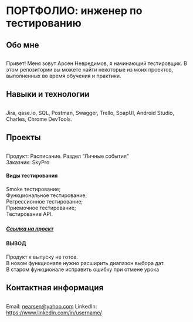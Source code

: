 # <h1>ПОРТФОЛИО: инженер по тестированию</h1>
## <h2>Обо мне<h2>
Привет! Меня зовут Арсен Невредимов, я начинающий тестировщик.
В этом репозитории вы можете найти некоторые из моих проектов, выполненных во время обучения и практики.
## <h2>Навыки и технологии<h2>
Jira, qase.io, SQL, Postman, Swagger, Trello,
SoapUI, Android Studio, Charles, Chrome DevTools.
## <h2>Проекты<h2>
<p>Продукт: Расписание. Раздел “Личные события”<br>
Заказчик: SkyPro</p>

#### <h4>Виды тестирования<h4>
<p>Smoke тестирование;<br>
Функциональное тестирование;<br>
Регрессионное тестирование;<br>
Приемочное тестирование;<br>
Тестирование API.</p>

##### <h5>[Ссылка на проект](https://github.com/Skyproportfolio/tester-5month)<h5>

#### <h4>ВЫВОД<h4>
<p>Продукт к выпуску не готов.<br>
В новом функционале нужно расширить диапазон выбора дат.<br>
В старом функционале исправить ошибку при отмене урока</p>




## <h2>Контактная информация<h2>
Email: nearsen@yahoo.com
LinkedIn: https://www.linkedin.com/in/username/
